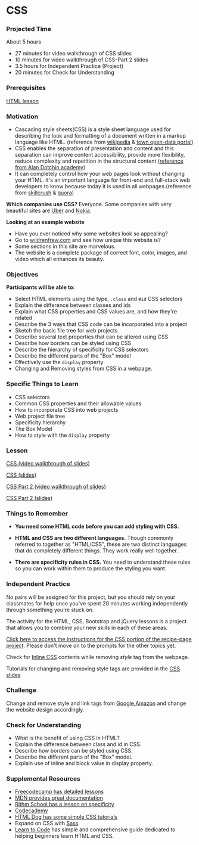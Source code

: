 # CSS

### Projected Time

About 5 hours
- 27 minutes for video walkthrough of CSS slides
- 10 minutes for video walkthrough of CSS-Part 2 slides
- 3.5 hours for Independent Practice (Project)
- 20 minutes for Check for Understanding

### Prerequisites

[HTML lesson](../html/html.md)

### Motivation

- Cascading style sheets(CSS) is a style sheet language used for describing the look and formatting of a document written in a markup language like HTML. (reference from [wikipedia](https://en.wikipedia.org/wiki/Cascading_Style_Sheets) & [town open-data portal](https://manualzz.com/doc/6479032/town-open-data-portal---dip%C3%B2sit-digital-de-la-ub))
- CSS enables the separation of presentation and content and this separation can improve content accessibility, provide more flexibility, reduce complexity and repetition in the structural content.([reference from Alan Dotchin academy](http://alandotchinacademy.com/content/technologies/css/index.html))
- It can completely control how your web pages look without changing your HTML. It's an important language for front-end and full-stack web developers to know because today it is used in all webpages.(reference from [skillcrush](https://skillcrush.com/2017/02/27/front-end-back-end-full-stack/) &  [quora](https://www.quora.com/What-are-the-important-concepts-in-CSS))

 **Which companies use CSS?** Everyone. Some companies with very beautiful sites are [Uber](https://www.uber.com) and [Nokia](https://www.nokia.com/).

 **Looking at an example website**
-  Have you ever noticed why some websites look so appealing?
- Go to [wildrenfrew.com](https://wildrenfrew.com/) and see how unique this website is?
- Some sections in this site are marvelous.
- The website is a complete package of correct font, color, images, and video which all enhances its beauty.

### Objectives

**Participants will be able to:**
- Select HTML elements using the type, `.class` and `#id` CSS selectors
- Explain the difference between classes and ids
- Explain what CSS properties and CSS values are, and how they're related
- Describe the 3 ways that CSS code can be incorporated into a project
- Sketch the basic file tree for web projects
- Describe several text properties that can be altered using CSS
- Describe how borders can be styled using CSS
- Describe the hierarchy of specificity for CSS selectors
- Describe the different parts of the "Box" model
- Effectively use the `display` property
- Changing and Removing styles from CSS in a webpage.

### Specific Things to Learn

- CSS selectors
- Common CSS properties and their allowable values
- How to incorporate CSS into web projects
- Web project file tree
- Specificity hierarchy
- The Box Model
- How to style with the `display` property

### Lesson

[CSS (video walkthrough of slides)](https://drive.google.com/file/d/1IyAozbB3BAuFXdAZH1tu0kr-eL3El0Cn/view)

[CSS (slides)](https://docs.google.com/presentation/d/1p-IXWxo0NEbZbHQ_Mdoo-A9dlFXqfSPOfW6navfyeTI/edit?usp=sharing)

[CSS Part 2 (video walkthrough of slides)](https://drive.google.com/file/d/1KTJgJEZfJnBPNALcSe7zQb8Q87f7lfB9/view)

[CSS Part 2 (slides)](https://docs.google.com/presentation/d/1r0e--y5dWWvAY1TmBYMfln91g9_WTy4yoKBJCVx-M18/edit?usp=sharing)

### Things to Remember

- **You need some HTML code before you can add styling with CSS.**

- **HTML and CSS are two different languages.** Though commonly referred to together as "HTML/CSS", these are two distinct languages that do completely different things. They work really well together.

- **There are specificity rules in CSS.** You need to understand these rules so you can work within them to produce the styling you want.


### Independent Practice

No pairs will be assigned for this project, but you should rely on your classmates for help once you've spent 20 minutes working independently through something you're stuck on.

The activity for the HTML, CSS, Bootstrap and jQuery lessons is a project that allows you to combine your new skills in each of these areas.

[Click here to access the instructions for the CSS portion of the recipe-page project](../projects/recipe-page/phase-2-css-prompt.md). Please don't move on to the prompts for the other topics yet.

Check for [Inline CSS](https://www.codecademy.com/articles/html-inline-styles) contents while removing *style* tag from the webpage.

Tutorials for changing and removing style tags are provided in the [CSS slides](https://docs.google.com/presentation/d/1p-IXWxo0NEbZbHQ_Mdoo-A9dlFXqfSPOfW6navfyeTI/edit?usp=sharing)

### Challenge
Change and remove style and link tags from [Google](https://www.google.com/),[Amazon](https://www.amazon.in/) and change the website design accordingly.

### Check for Understanding

- What is the benefit of using CSS in HTML?
- Explain the difference between class and id in CSS.
- Describe how borders can be styled using CSS.
- Describe the different parts of the "Box" model.
- Explain use of inline and block value in display property.

### Supplemental Resources

- [Freecodecamp has detailed lessons](https://learn.freecodecamp.org/responsive-web-design/basic-css/)
- [MDN provides great documentation](https://developer.mozilla.org/en-US/docs/Web/CSS)
- [Rithm School has a lesson on specificity](https://www.rithmschool.com/courses/html-css-fundamentals/specificity)
- [Codecademy](https://www.codecademy.com/courses/learn-css/lessons/css-setup-selectors/exercises/intro-to-css?action=resume_content_item)
- [HTML Dog has some simple CSS tutorials](http://www.htmldog.com/guides/css/)
- Expand on CSS with [Sass](../sass/sass.md)
- [Learn to Code](https://learn.shayhowe.com/html-css/) has simple and comprehensive guide dedicated to helping beginners learn HTML and CSS.

